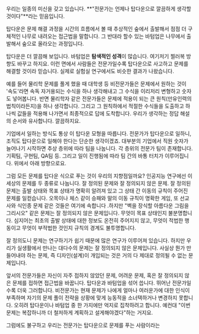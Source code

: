 우리는 일종의 미신을 갖고 있습니다. **"전문가는 언제나 탑다운으로 깔끔하게 생각할 것이다"**라는 믿음입니다.

탑다운은 문제 해결 과정을 시간의 흐름에서 볼 때 추상적인 숲에서 출발해서 점점 더 구체적인 나무로 내려오는 접근법을 말합니다. 그 반대라 할수 있는 바텀업은 나무에서 출발해서 숲으로 올라오는 과정입니다.

탑다운은 더 깔끔해 보입니다. 바텀업은 **탐색적인 성격**이 많습니다. 여기저기 찔러복 방향도 바꾸고 하지요. 이런 면에서 사람들은 전문가일수록 탑다운으로 사고하고 문제를 해결할 것이라 믿습니다. 실제로 실험실 연구에서도 비슷한 결과가 나왔습니다. 

예를 들어 물리학 문제를 풀게 했을 때 대학생 등 비전문가들은 문제에서 원하는 것이 '속도'라면 속독 자거용되는 수식을 하나 생각해내고 그 수식을 이리저리 변형하고 숫자도 넣어봅니다. 반면 물리학자 같은 전문가들은 문제에 적용이 되는 큰 원칙(만유인력의 법칙이라든지)을 하나 생각합니다. 그리고 그 원칙하에서 적절한 수식들을 도출하고 하나씩 값들을 적용해 나가면서 최종적으로 답에 도착합니다. 우리가 생각하는 정답 해설의 순서와 유사합니다. 깔끔하지요.

기업에서 일하는 방식도 통상 이 탑다운 모형을 따릅니다. 전문가가 탑다운으로 일하니, 조직도 탑다운으로 일해야 한다는 단순한 생각이겠죠. 대부분의 기업에서 직원 숫자가 늘어나기 시작하면 추상 층위에 따라 팀을 나눕니다. 각 층위의 전문가 팀이 존재합니다. 기획팀, 구현팀, QA팀 등. 그리고 일이 진행됨에 따라 팀 간의 바통 터치가 이루어집니다. 위에서 아래 방향으로요.

그럼 모든 문제를 탑다운 식으로 푸는 것이 우리의 지향점일까요? 인공지능 연구에선 이 세상의 문제를 두 종류로 나눕니다. 잘 정의된 문제와 잘 정의되지 않은 문제. 잘 정의된 문제는 출발 상태와 목표 상태가 명확히 알려져 있고 그 상태 간 이동의 규칙이 주어진 문제를 일컫습니다. 오목이나 체스 같이 승패와 말의 이동 규칙이 명확한 게임, 또 선교사와 식인종 문제 같은 것들은 여기에 속합니다 .하지만 "벽을 장식할 아름다운 그림을 그리시오" 같은 문제는 잘 정의되지 않은 문제입니다. 무엇이 목표 상태인지 불분명합니다. 심지어는 최초의 출발 상태에 대한 정보도 온전히 주어지지 않고, 무엇이 적법한 행동이고 무엇이 부적법한 것인지 규칙의 경계도 불투명합니다.

잘 정의도니 문제는 연구하기가 쉽기 때문에 많은 연구가 이루어져 있습니다. 하지만 우리가 실생활에서 만나는 대다수의 문제는 잘 정의되지 않은 문제입니다. 사실상 뭔가 만들어내야 하는 문제, 즉 디자인(설계)이 개입되는 것은 거의 다 제대로 정의될 수 없는 문제입니다.

앞서의 전문가들은 자신이 자주 접하지 않았던 문제, 어려운 문제, 혹은 잘 정의되지 않은 문제를 접하면 접근법을 바꿉니다. 탑다운과 바텀업을 섞어 씁니다. 뛰어난 전문가일수록 더욱 그러합니다. 비전문가는 현재 문제가 나에게 얼마나 여러운가에 대한 인식이 부족하며 자기의 문제 풀이 전략을 상황에 맞게 능동적을 소너택하거나 변경하지 못합니다. 오히려 탑다운이나 바텀업 중 한 가지에만 억지로 집착하려고 합니다. 예컨대 "이번 문제는 복잡하니까 더 철저하게 계획하고 설게해야겠다"하는 거지요.

그럼에도 불구하고 우리는 전문가는 탑다운으로 문제를 푸는 사람이라는 